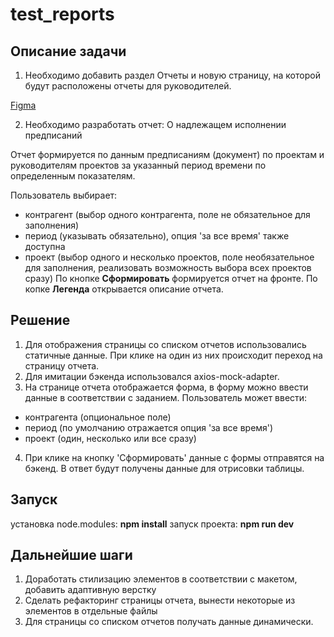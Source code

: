 # test_reports

## Описание задачи

1. Необходимо добавить раздел Отчеты и новую страницу, на которой будут расположены отчеты для руководителей.

[Figma](https://www.figma.com/file/NVcXxJRLGnGWz5K33oTbmN/%D0%A2%D0%B5%D1%81%D1%82%D0%BE%D0%B2%D0%BE%D0%B5-%D0%B7%D0%B0%D0%B4%D0%B0%D0%BD%D0%B8%D0%B5-%D0%90%D0%B1%D1%81%D0%BE%D0%BB%D1%8E%D1%82?type=design&amp;node-id=0%3A1&amp;mode=design&amp;t=w6R3fXFfhyQYbzXo-1)

2. Необходимо разработать отчет: О надлежащем исполнении предписаний

Отчет формируется по данным предписаниям (документ) по проектам и руководителям
проектов за указанный период времени по определенным показателям.

Пользователь выбирает:
- контрагент (выбор одного контрагента, поле не обязательное для заполнения)
- период (указывать обязательно), опция 'за все время' также доступна
- проект (выбор одного и несколько проектов, поле необязательное для заполнения, реализовать возможность выбора всех проектов сразу)
По кнопке **Сформировать** формируется отчет на фронте.
По копке **Легенда** открывается описание отчета.

## Решение

1. Для отображения страницы со списком отчетов использовались статичные данные. При клике на один из них происходит переход на страницу отчета.
2. Для имитации бэкенда использовался axios-mock-adapter.
3. На странице отчета отображается форма, в форму можно ввести данные в соответствии с заданием. Пользователь может ввести:
- контрагента (опциональное поле)
- период (по умолчанию отражается опция 'за все время')
- проект (один, несколько или все сразу)
4. При клике на кнопку 'Сформировать' данные с формы отправятся на бэкенд. В ответ будут получены данные для отрисовки таблицы. 

## Запуск
установка node.modules: **npm install**
запуск проекта: **npm run dev**

## Дальнейшие шаги
1. Доработать стилизацию элементов в соответствии с макетом, добавить адаптивную верстку
2. Сделать рефакторинг страницы отчета, вынести некоторые из элементов в отдельные файлы
3. Для страницы со списком отчетов получать данные динамически.
